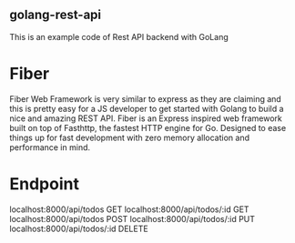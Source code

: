 ## golang-rest-api
This is an example code of Rest API backend with GoLang

# Fiber
Fiber Web Framework is very similar to express as they are claiming and this is pretty easy for a JS developer to get started with Golang to build a nice and amazing REST API.
Fiber is an Express inspired web framework built on top of Fasthttp, the fastest HTTP engine for Go. Designed to ease things up for fast development with zero memory allocation and performance in mind.

# Endpoint
localhost:8000/api/todos GET
localhost:8000/api/todos/:id GET
localhost:8000/api/todos POST
localhost:8000/api/todos/:id PUT
localhost:8000/api/todos/:id DELETE